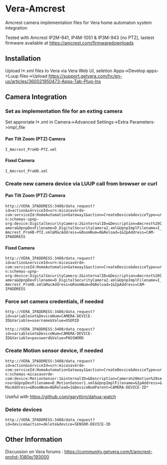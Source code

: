# Vera-Amcrest

Amcrest camera implementation files for Vera home automaton system integration

Tested with Amcrest IP2M-841, IP4M-1051 & IP3M-943 (no PTZ), lastest firmware available at https://amcrest.com/firmwaredownloads

## Installation ##

Upload I*.xml files to Vera via Vera Web UI, seletion Apps->Develop apps->Luup files->Upload
https://support.getvera.com/hc/en-us/articles/360021950473-Apps-Tab-Plug-Ins

## Camera Integration ##

### Set as implementation file for an exting camera ###
Set approriate I*.xml in Camera->Advanced Settings->Extra Parameters->impl_file

#### Pan Tilt Zoom (PTZ) Camera ####
`I_Amcrest_ProHD-PTZ.xml`
#### Fixed Camera ####
`I_Amcrest_ProHD.xml`

### Create new camera device via LUUP call from browser or curl ###

#### Pan Tilt Zoom (PTZ) Camera ####
  `http://VERA_IPADDRESS:3480/data_request?id=action&serviceId=urn:micasaverde-com:serviceId:HomeAutomationGateway1&action=CreateDevice&deviceType=urn:schemas-upnp-org:device:DigitalSecurityCamera:2&internalID=&Description=Amcrest%20Camera&UpnpDevFilename=D_DigitalSecurityCamera2.xml&UpnpImplFilename=I_Amcrest_ProHD-PTZ.xml&MacAddress=&RoomNum=0&Reload=1&IpAddress=CAM-IPADDRESS`

#### Fixed Camera ####
  `http://VERA_IPADDRESS:3480/data_request?id=action&serviceId=urn:micasaverde-com:serviceId:HomeAutomationGateway1&action=CreateDevice&deviceType=urn:schemas-upnp-org:device:DigitalSecurityCamera:2&internalID=&Description=Amcrest%20Camera&UpnpDevFilename=D_DigitalSecurityCamera2.xml&UpnpImplFilename=I_Amcrest_ProHD.xml&MacAddress=&RoomNum=0&Reload=1&IpAddress=CAM-IPADDRESS`

### Force set camera credentials, if needed ###
  `http://VERA_IPADDRESS:3480/data_request?id=variableset&DeviceNum=CAMERA-DEVICE-ID&Variable=username&Value=USERID`

  `http://VERA_IPADDRESS:3480/data_request?id=variableset&DeviceNum=CAMERA-DEVICE-ID&Variable=password&Value=PASSWORD`

### Create Motion sensor device, if needed ###
  `http://VERA_IPADDRESS:3480/data_request?id=action&serviceId=urn:micasaverde-com:serviceId:HomeAutomationGateway1&action=CreateDevice&deviceType=urn:schemas-micasaverde-com:device:MotionSensor:1&internalID=&Description=Camera%20motion%20sensor&UpnpDevFilename=D_MotionSensor1.xml&UpnpImplFilename=&IpAddress=&MacAddress=&RoomNum=0&Reload=1&DeviceNumParent=CAMERA-DEVICE-ID*`

Useful with https://github.com/garyttirn/dahua-watch

### Delete devices ###
  `http://VERA_IPADDRESS:3480/data_request?id=device&action=delete&device=SENSOR-DEVICE-ID`

## Other Information ##
Discussion on Vera forums :
https://community.getvera.com/t/amcrest-prohd-1080p/193000
